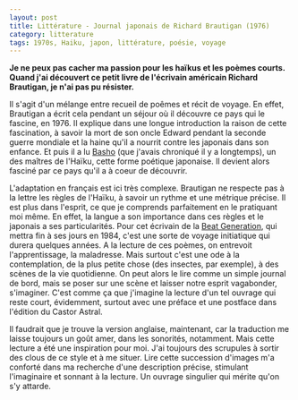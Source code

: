 ```yaml
---
layout: post
title: Littérature - Journal japonais de Richard Brautigan (1976)
category: litterature
tags: 1970s, Haiku, japon, littérature, poésie, voyage
---
```

**Je ne peux pas cacher ma passion pour les haïkus et les poèmes courts. Quand j'ai découvert ce petit livre de l'écrivain américain Richard Brautigan, je n'ai pas pu résister.**

Il s'agit d'un mélange entre recueil de poêmes et récit de voyage. En effet, Brautigan a écrit cela pendant un séjour où il découvre ce pays qui le fascine, en 1976. Il explique dans une longue introduction la raison de cette fascination, à savoir la mort de son oncle Edward pendant la seconde guerre mondiale et la haine qu'il a nourrit contre les japonais dans son enfance. Et puis il a lu <a href="https://cheziceman.wordpress.com/2011/09/26/litterature-haikai-de-basho-matsuo-1694/">Basho</a> (que j'avais chroniqué il y a longtemps), un des maîtres de l'Haïku, cette forme poétique japonaise. Il devient alors fasciné par ce pays qu'il a à coeur de découvrir.

L'adaptation en français est ici très complexe. Brautigan ne respecte pas à la lettre les règles de l'Haïku, à savoir un rythme et une métrique précise. Il est plus dans l'esprit, ce que je comprends parfaitement en le pratiquant moi même. En effet, la langue a son importance dans ces règles et le japonais a ses particularités. Pour cet écrivain de la <a href="https://fr.wikipedia.org/wiki/Beat_Generation">Beat Generation</a>, qui mettra fin à ses jours en 1984, c'est une sorte de voyage initiatique qui durera quelques années. A la lecture de ces poèmes, on entrevoit l'apprentissage, la maladresse. Mais surtout c'est une ode à la contemplation, de la plus petite chose (des insectes, par exemple), à des scènes de la vie quotidienne. On peut alors le lire comme un simple journal de bord, mais se poser sur une scène et laisser notre esprit vagabonder, s'imaginer. C'est comme ça que j'imagine la lecture d'un tel ouvrage qui reste court, évidemment, surtout avec une préface et une postface dans l'édition du Castor Astral.

Il faudrait que je trouve la version anglaise, maintenant, car la traduction me laisse toujours un goût amer, dans les sonorités, notamment. Mais cette lecture a été une inspiration pour moi. J'ai toujours des scrupules à sortir des clous de ce style et à me situer. Lire cette succession d'images m'a conforté dans ma recherche d'une description précise, stimulant l'imaginaire et sonnant à la lecture. Un ouvrage singulier qui mérite qu'on s'y attarde.
